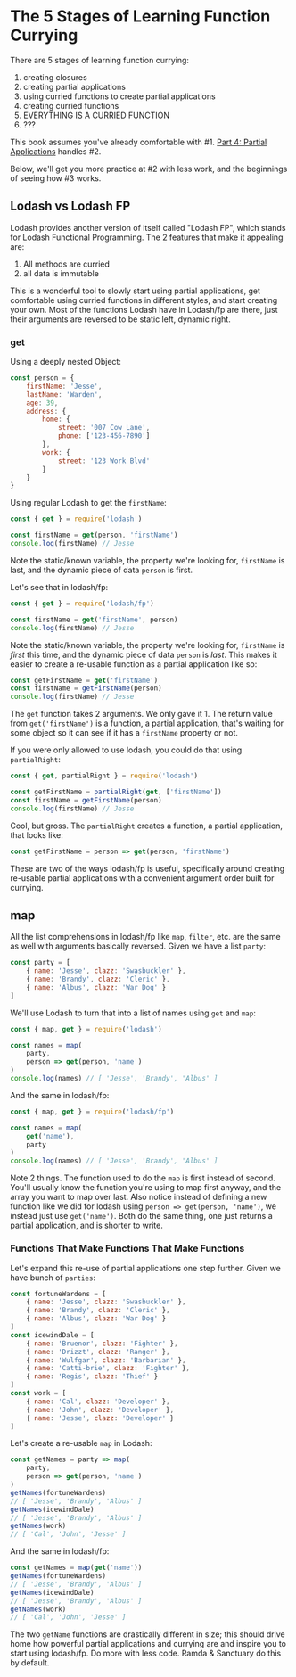 # The 5 Stages of Learning Function Currying

There are 5 stages of learning function currying:

1. creating closures
2. creating partial applications
3. using curried functions to create partial applications
4. creating curried functions
5. EVERYTHING IS A CURRIED FUNCTION
6. ???

This book assumes you've already comfortable with #1. [Part 4: Partial Applications](partial_applications.md) handles #2.

Below, we'll get you more practice at #2 with less work, and the beginnings of seeing how #3 works.

## Lodash vs Lodash FP

Lodash provides another version of itself called "Lodash FP", which stands for Lodash Functional Programming. The 2 features that make it appealing are:

1. All methods are curried
2. all data is immutable

This is a wonderful tool to slowly start using partial applications, get comfortable using curried functions in different styles, and start creating your own. Most of the functions Lodash have in Lodash/fp are there, just their arguments are reversed to be static left, dynamic right.

### get

Using a deeply nested Object:

```javascript
const person = {
    firstName: 'Jesse',
    lastName: 'Warden',
    age: 39,
    address: {
        home: {
            street: '007 Cow Lane',
            phone: ['123-456-7890']
        },
        work: {
            street: '123 Work Blvd'
        }
    }
}
```

Using regular Lodash to get the `firstName`:

```javascript
const { get } = require('lodash')

const firstName = get(person, 'firstName')
console.log(firstName) // Jesse
```

Note the static/known variable, the property we're looking for, `firstName` is last, and the dynamic piece of data `person` is first.

Let's see that in lodash/fp:

```javascript
const { get } = require('lodash/fp')

const firstName = get('firstName', person)
console.log(firstName) // Jesse
```

Note the static/known variable, the property we're looking for, `firstName` is _first_ this time, and the dynamic piece of data `person` is _last_. This makes it easier to create a re-usable function as a partial application like so:

```javascript
const getFirstName = get('firstName')
const firstName = getFirstName(person)
console.log(firstName) // Jesse
```

The `get` function takes 2 arguments. We only gave it 1. The return value from `get('firstName')` is a function, a partial application, that's waiting for some object so it can see if it has a `firstName` property or not.

If you were only allowed to use lodash, you could do that using `partialRight`:

```javascript
const { get, partialRight } = require('lodash')

const getFirstName = partialRight(get, ['firstName'])
const firstName = getFirstName(person)
console.log(firstName) // Jesse
```

Cool, but gross. The `partialRight` creates a function, a partial application, that looks like:

```javascript
const getFirstName = person => get(person, 'firstName')
```

These are two of the ways lodash/fp is useful, specifically around creating re-usable partial applications with a convenient argument order built for currying.

## map

All the list comprehensions in lodash/fp like `map`, `filter`, etc. are the same as well with arguments basically reversed. Given we have a list `party`:

```javascript
const party = [
    { name: 'Jesse', clazz: 'Swasbuckler' },
    { name: 'Brandy', clazz: 'Cleric' },
    { name: 'Albus', clazz: 'War Dog' }
]
```

We'll use Lodash to turn that into a list of names using `get` and `map`:

```javascript
const { map, get } = require('lodash')

const names = map(
    party, 
    person => get(person, 'name')
)
console.log(names) // [ 'Jesse', 'Brandy', 'Albus' ]
```

And the same in lodash/fp:

```javascript
const { map, get } = require('lodash/fp')

const names = map(
    get('name'),
    party
)
console.log(names) // [ 'Jesse', 'Brandy', 'Albus' ]
```

Note 2 things. The function used to do the `map` is first instead of second. You'll usually know the function you're using to map first anyway, and the array you want to map over last. Also notice instead of defining a new function like we did for lodash using `person => get(person, 'name')`, we instead just use `get('name')`. Both do the same thing, one just returns a partial application, and is shorter to write.

### Functions That Make Functions That Make Functions

Let's expand this re-use of partial applications one step further. Given we have bunch of `parties`:

```javascript
const fortuneWardens = [
    { name: 'Jesse', clazz: 'Swasbuckler' },
    { name: 'Brandy', clazz: 'Cleric' },
    { name: 'Albus', clazz: 'War Dog' }
]
const icewindDale = [
    { name: 'Bruenor', clazz: 'Fighter' },
    { name: 'Drizzt', clazz: 'Ranger' },
    { name: 'Wulfgar', clazz: 'Barbarian' },
    { name: 'Catti-brie', clazz: 'Fighter' },
    { name: 'Regis', clazz: 'Thief' }
]
const work = [
    { name: 'Cal', clazz: 'Developer' },
    { name: 'John', clazz: 'Developer' },
    { name: 'Jesse', clazz: 'Developer' }
]
```

Let's create a re-usable `map` in Lodash:

```javascript
const getNames = party => map(
    party, 
    person => get(person, 'name')
)
getNames(fortuneWardens)
// [ 'Jesse', 'Brandy', 'Albus' ]
getNames(icewindDale)
// [ 'Jesse', 'Brandy', 'Albus' ]
getNames(work)
// [ 'Cal', 'John', 'Jesse' ]
```

And the same in lodash/fp:

```javascript
const getNames = map(get('name'))
getNames(fortuneWardens)
// [ 'Jesse', 'Brandy', 'Albus' ]
getNames(icewindDale)
// [ 'Jesse', 'Brandy', 'Albus' ]
getNames(work)
// [ 'Cal', 'John', 'Jesse' ]
```

The two `getName` functions are drastically different in size; this should drive home how powerful partial applications and currying are and inspire you to start using lodash/fp. Do more with less code. Ramda & Sanctuary do this by default.

